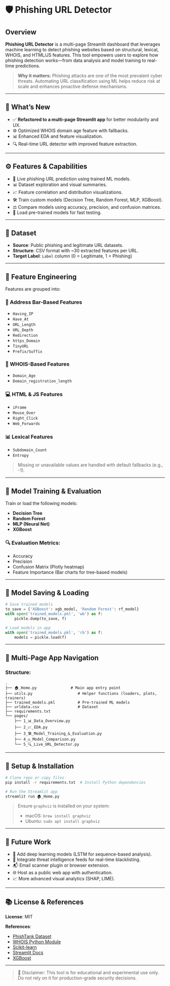 # 🛡️ Phishing URL Detector

## Overview
**Phishing URL Detector** is a multi-page Streamlit dashboard that leverages machine learning to detect phishing websites based on structural, lexical, WHOIS, and HTML/JS features. This tool empowers users to explore how phishing detection works—from data analysis and model training to real-time predictions.

> **Why it matters:** Phishing attacks are one of the most prevalent cyber threats. Automating URL classification using ML helps reduce risk at scale and enhances proactive defense mechanisms.

---

## 🔄 What’s New
- ✅ **Refactored to a multi-page Streamlit app** for better modularity and UX.
- ⚙️ Optimized WHOIS domain age feature with fallbacks.
- 📊 Enhanced EDA and feature visualization.
- 🔍 Real-time URL detector with improved feature extraction.

---

## ⚙️ Features & Capabilities
- 🔬 Live phishing URL prediction using trained ML models.
- 📊 Dataset exploration and visual summaries.
- 📈 Feature correlation and distribution visualizations.
- 🛠️ Train custom models (Decision Tree, Random Forest, MLP, XGBoost).
- ⚖️ Compare models using accuracy, precision, and confusion matrices.
- 💾 Load pre-trained models for fast testing.

---

## 📁 Dataset
- **Source**: Public phishing and legitimate URL datasets.
- **Structure**: CSV format with ~30 extracted features per URL.
- **Target Label**: `Label` column (0 = Legitimate, 1 = Phishing)

---

## 🧪 Feature Engineering
Features are grouped into:

### 🔗 Address Bar-Based Features
- `Having_IP`
- `Have_At`
- `URL_Length`
- `URL_Depth`
- `Redirection`
- `https_Domain`
- `TinyURL`
- `Prefix/Suffix`

### 🧠 WHOIS-Based Features
- `Domain_Age`
- `Domain_registration_length`

### 💻 HTML & JS Features
- `iFrame`
- `Mouse_Over`
- `Right_Click`
- `Web_Forwards`

### 📊 Lexical Features
- `Subdomain_Count`
- `Entropy`

> Missing or unavailable values are handled with default fallbacks (e.g., -1).

---

## 🧠 Model Training & Evaluation
Train or load the following models:

- **Decision Tree**
- **Random Forest**
- **MLP (Neural Net)**
- **XGBoost**

### 🔍 Evaluation Metrics:
- Accuracy
- Precision
- Confusion Matrix (Plotly heatmap)
- Feature Importance (Bar charts for tree-based models)

---

## 💾 Model Saving & Loading
```python
# Save trained models
to_save = {'XGBoost': xgb_model, 'Random Forest': rf_model}
with open('trained_models.pkl', 'wb') as f:
    pickle.dump(to_save, f)

# Load models in app
with open('trained_models.pkl', 'rb') as f:
    models = pickle.load(f)
```

---

## 📁 Multi-Page App Navigation
### Structure:
```
.
├── 🏠_Home.py               # Main app entry point
├── utils.py                    # Helper functions (loaders, plots, trainers)
├── trained_models.pkl          # Pre-trained ML models
├── urldata.csv                 # Dataset
├── requirements.txt
└── pages/
    ├── 1_📊_Data_Overview.py
    ├── 2_📈_EDA.py
    ├── 3_🛠️_Model_Training_&_Evaluation.py
    ├── 4_⚖️_Model_Comparison.py
    └── 5_🔍_Live_URL_Detector.py
```

---

## 🚀 Setup & Installation
```bash
# Clone repo or copy files
pip install -r requirements.txt  # Install Python dependencies

# Run the Streamlit app
streamlit run 🏠_Home.py
```
> Ensure `graphviz` is installed on your system:
> - macOS: `brew install graphviz`
> - Ubuntu: `sudo apt install graphviz`

---

## 📌 Future Work
- 🧠 Add deep learning models (LSTM for sequence-based analysis).
- 🔗 Integrate threat intelligence feeds for real-time blacklisting.
- 📬 Email scanner plugin or browser extension.
- 🌐 Host as a public web app with authentication.
- 📈 More advanced visual analytics (SHAP, LIME).

---

## 📚 License & References
**License**: MIT

**References**:
- [PhishTank Dataset](https://www.phishtank.com/)
- [WHOIS Python Module](https://pypi.org/project/python-whois/)
- [Scikit-learn](https://scikit-learn.org/)
- [Streamlit Docs](https://docs.streamlit.io/)
- [XGBoost](https://xgboost.readthedocs.io/)

---

> 🚧 Disclaimer: This tool is for educational and experimental use only. Do not rely on it for production-grade security decisions.


